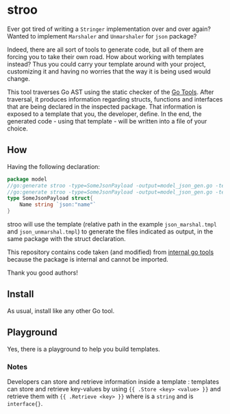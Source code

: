 # stroo

Ever got tired of writing a `Stringer` implementation over and over again? Wanted to implement `Marshaler` and `Unmarshaler` for `json` package?

Indeed, there are all sort of tools to generate code, but all of them are forcing you to take their own road. How about working with templates instead?
Thus you could carry your template around with your project, customizing it and having no worries that the way it is being used would change.

This tool traverses Go AST using the static checker of the [Go Tools](golang.org/x/tools). After traversal, it produces information regarding structs, functions and interfaces that are being declared in the inspected package. That information is exposed to a template that you, the developer, define. In the end, the generated code - using that template - will be written into a file of your choice. 

## How

Having the following declaration:

```go
package model
//go:generate stroo -type=SomeJsonPayload -output=model_json_gen.go -template=./../../templates/json_marshal.tmpl
//go:generate stroo -type=SomeJsonPayload -output=model_json_gen.go -template=./../../templates/json_unmarshal.tmpl
type SomeJsonPayload struct{
	Name string `json:"name"`
}
```

stroo will use the template (relative path in the example `json_marshal.tmpl` and `json_unmarshal.tmpl`) to generate the files indicated as output, in the same package with the struct declaration.

This repository contains code taken (and modified) from [internal go tools](golang.org/x/tools/go/analysis/internal/checker) because the package is internal and cannot be imported. 

Thank you good authors!

## Install

As usual, install like any other Go tool.

## Playground

Yes, there is a playground to help you build templates.

### Notes

Developers can store and retrieve information inside a template : templates can store and retrieve key-values by using `{{ .Store <key> <value> }}` and retrieve them with `{{ .Retrieve <key> }}` where <key> is a `string` and <value> is `interface{}`.